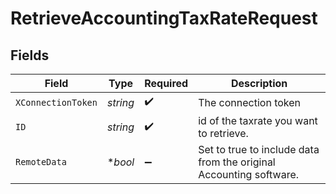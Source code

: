 # RetrieveAccountingTaxRateRequest


## Fields

| Field                                                              | Type                                                               | Required                                                           | Description                                                        |
| ------------------------------------------------------------------ | ------------------------------------------------------------------ | ------------------------------------------------------------------ | ------------------------------------------------------------------ |
| `XConnectionToken`                                                 | *string*                                                           | :heavy_check_mark:                                                 | The connection token                                               |
| `ID`                                                               | *string*                                                           | :heavy_check_mark:                                                 | id of the taxrate you want to retrieve.                            |
| `RemoteData`                                                       | **bool*                                                            | :heavy_minus_sign:                                                 | Set to true to include data from the original Accounting software. |